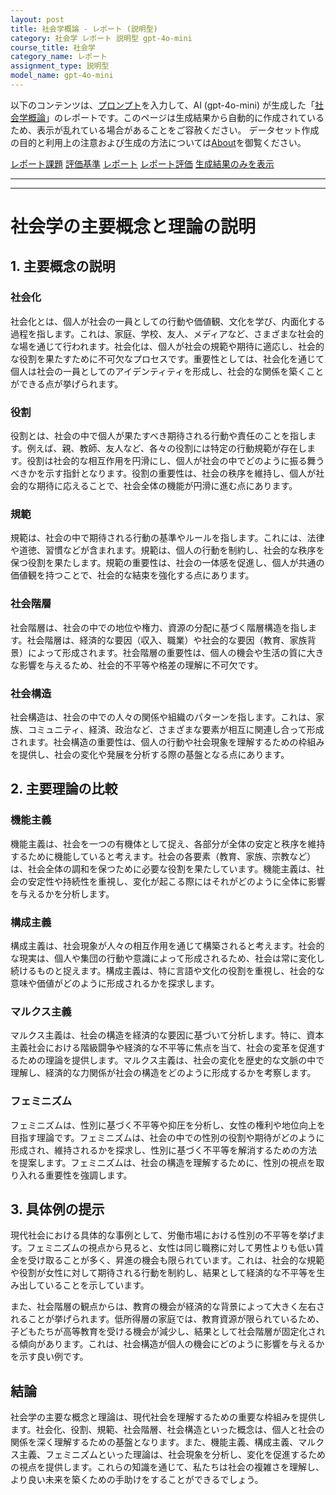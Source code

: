 ```yaml
---
layout: post
title: 社会学概論 - レポート (説明型)
category: 社会学 レポート 説明型 gpt-4o-mini
course_title: 社会学
category_name: レポート
assignment_type: 説明型
model_name: gpt-4o-mini
---
```


以下のコンテンツは、[プロンプト](https://github.com/takedatoshiyuki/synthetic_assignments/tree/main/generated/社会学/gpt-4o-mini/prompt_レポート-説明型.md)を入力して、AI (gpt-4o-mini) が生成した「[社会学概論](/contents/社会学/)」のレポートです。このページは生成結果から自動的に作成されているため、表示が乱れている場合があることをご容赦ください。
データセット作成の目的と利用上の注意および生成の方法については[About](/About)を御覧ください。

[レポート課題](../レポート課題-説明型)
[評価基準](../評価基準-説明型)
[レポート](../レポート-説明型)
[レポート評価](../レポート評価-説明型)
[生成結果のみを表示](https://github.com/takedatoshiyuki/synthetic_assignments/tree/main/generated/社会学/gpt-4o-mini/レポート-説明型.md)
  

***
***
  
# 社会学の主要概念と理論の説明

## 1. 主要概念の説明

### 社会化
社会化とは、個人が社会の一員としての行動や価値観、文化を学び、内面化する過程を指します。これは、家庭、学校、友人、メディアなど、さまざまな社会的な場を通じて行われます。社会化は、個人が社会の規範や期待に適応し、社会的な役割を果たすために不可欠なプロセスです。重要性としては、社会化を通じて個人は社会の一員としてのアイデンティティを形成し、社会的な関係を築くことができる点が挙げられます。

### 役割
役割とは、社会の中で個人が果たすべき期待される行動や責任のことを指します。例えば、親、教師、友人など、各々の役割には特定の行動規範が存在します。役割は社会的な相互作用を円滑にし、個人が社会の中でどのように振る舞うべきかを示す指針となります。役割の重要性は、社会の秩序を維持し、個人が社会的な期待に応えることで、社会全体の機能が円滑に進む点にあります。

### 規範
規範は、社会の中で期待される行動の基準やルールを指します。これには、法律や道徳、習慣などが含まれます。規範は、個人の行動を制約し、社会的な秩序を保つ役割を果たします。規範の重要性は、社会の一体感を促進し、個人が共通の価値観を持つことで、社会的な結束を強化する点にあります。

### 社会階層
社会階層は、社会の中での地位や権力、資源の分配に基づく階層構造を指します。社会階層は、経済的な要因（収入、職業）や社会的な要因（教育、家族背景）によって形成されます。社会階層の重要性は、個人の機会や生活の質に大きな影響を与えるため、社会的不平等や格差の理解に不可欠です。

### 社会構造
社会構造は、社会の中での人々の関係や組織のパターンを指します。これは、家族、コミュニティ、経済、政治など、さまざまな要素が相互に関連し合って形成されます。社会構造の重要性は、個人の行動や社会現象を理解するための枠組みを提供し、社会の変化や発展を分析する際の基盤となる点にあります。

## 2. 主要理論の比較

### 機能主義
機能主義は、社会を一つの有機体として捉え、各部分が全体の安定と秩序を維持するために機能していると考えます。社会の各要素（教育、家族、宗教など）は、社会全体の調和を保つために必要な役割を果たしています。機能主義は、社会の安定性や持続性を重視し、変化が起こる際にはそれがどのように全体に影響を与えるかを分析します。

### 構成主義
構成主義は、社会現象が人々の相互作用を通じて構築されると考えます。社会的な現実は、個人や集団の行動や意識によって形成されるため、社会は常に変化し続けるものと捉えます。構成主義は、特に言語や文化の役割を重視し、社会的な意味や価値がどのように形成されるかを探求します。

### マルクス主義
マルクス主義は、社会の構造を経済的な要因に基づいて分析します。特に、資本主義社会における階級闘争や経済的な不平等に焦点を当て、社会の変革を促進するための理論を提供します。マルクス主義は、社会の変化を歴史的な文脈の中で理解し、経済的な力関係が社会の構造をどのように形成するかを考察します。

### フェミニズム
フェミニズムは、性別に基づく不平等や抑圧を分析し、女性の権利や地位向上を目指す理論です。フェミニズムは、社会の中での性別の役割や期待がどのように形成され、維持されるかを探求し、性別に基づく不平等を解消するための方法を提案します。フェミニズムは、社会の構造を理解するために、性別の視点を取り入れる重要性を強調します。

## 3. 具体例の提示

現代社会における具体的な事例として、労働市場における性別の不平等を挙げます。フェミニズムの視点から見ると、女性は同じ職務に対して男性よりも低い賃金を受け取ることが多く、昇進の機会も限られています。これは、社会的な規範や役割が女性に対して期待される行動を制約し、結果として経済的な不平等を生み出していることを示しています。

また、社会階層の観点からは、教育の機会が経済的な背景によって大きく左右されることが挙げられます。低所得層の家庭では、教育資源が限られているため、子どもたちが高等教育を受ける機会が減少し、結果として社会階層が固定化される傾向があります。これは、社会構造が個人の機会にどのように影響を与えるかを示す良い例です。

## 結論
社会学の主要な概念と理論は、現代社会を理解するための重要な枠組みを提供します。社会化、役割、規範、社会階層、社会構造といった概念は、個人と社会の関係を深く理解するための基盤となります。また、機能主義、構成主義、マルクス主義、フェミニズムといった理論は、社会現象を分析し、変化を促進するための視点を提供します。これらの知識を通じて、私たちは社会の複雑さを理解し、より良い未来を築くための手助けをすることができるでしょう。
